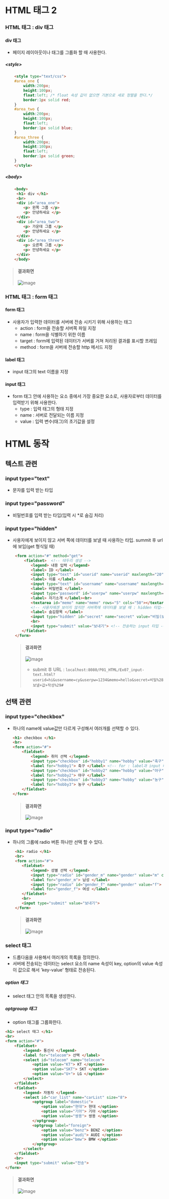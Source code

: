# HTML 태그 2
### HTML 태그 : div 태그
#### div 태그
- 페이지 레이아웃이나 태그를 그룹화 할 때 사용한다.  
##### \<style>
```html
	<style type="text/css">
	#area_one { 
		width:200px;
		height:100px;
		float:left; /* float 속성 값이 없으면 기본으로 세로 정렬을 한다.*/
		border:1px solid red;
	}
	#area_two { 
		width:200px;
		height:100px;
		float:left;
		border:1px solid blue;
	}
	#area_three { 
		width:200px;
		height:100px;
		float:left;
		border:1px solid green;
	}
	</style>
```
##### \<body>
```html
	<body>
	 <h1> div </h1>
	 <br>
	 <div id="area_one">
		<p> 왼쪽 그룹 </p>
		<p> 안녕하세요 </p>
	 </div>
	 <div id="area_two">
		<p> 가운데 그룹 </p>
		<p> 안녕하세요 </p>
	 </div>
	 <div id="area_three">
		<p> 오른쪽 그룹 </p>
		<p> 안녕하세요 </p>
	 </div>
	</body>
```  
  
  > #### 결과화면
  >   
  > ![image](https://user-images.githubusercontent.com/79209568/114014898-176cd900-98a4-11eb-814e-add0cf7ea23f.png)

### HTML 태그 : form 태그
#### form 태그
* 사용자가 입력한 데이터를 서버에 전송 시키기 위해 사용하는 태그
  * action : form을 전송할 서버쪽 파일 지정
  * name   : form을 식별하기 위한 이름
  * target : form에 입력된 데이터가 서버를 거쳐 처리된 결과를 표시할 프레임
  * method : form을 서버에 전송할 http 메서드 지정
#### label 태그
- input 태그의 text 이름을 지정

#### input 태그
- form 태그 안에 사용하는 요소 중에서 가장 중요한 요소로, 사용자로부터 데이터를 입력받기 위해 사용한다.
  - type : 입력 태그의 형태 지정
  - name : 서버로 전달되는 이름 지정
  - value : 입력 변수(태그)의 초기값을 설정


# HTML 동작
## 텍스트 관련

### input type="text"
* 문자를 입력 받는 타입
### input type="password"
* 비밀번호를 입력 받는 타입(입력 시 \*로 숨김 처리)
### input type="hidden" 
* 사용자에게 보이지 않고 서버 쪽에 데이터를 보낼 때 사용하는 타입. summit 후 url에 보임(get 형식일 때)
	```html
	 <form action="#" method="get">
 		 <fieldset>  <!-- 테두리 생성 -->
 			<legend> 내용 입력 </legend>
 			<label> ID </label>
 			<input type="text" id="userid" name="userid" maxlength="20"><br>
 			<label> 이름 </label>
 			<input type="text" id="username" name="username" maxlength="20"><br>
 			<label> 비밀번호 </label>
 			<input type="password" id="userpw" name="userpw" maxlength="20"><br> <!-- 비밀번호 작성 input 타입 -->
 			<label> 자기소개 </label><br>
 			<textarea id="memo" name="memo" rows="5" cols="50"></textarea><br>
 			<!-- 사용자에겐 보이지 않지만 서버쪽에 데이터를 보낼 때 : hidden 타입-->
 			<label> 숨김항목 </label>
 			<input type="hidden" id="secret" name="secret" value="비밀(보낼 값 작성)"> <!-- 화면에 안보이지만 summit 후 url에 value값이 보임 -->
  			<br>
 			<input type="submit" value="보내기"> <!-- 전송하는 input 타입 -->
 		</fieldset>
 	 </form>
 	```
 	> #### 결과화면
 	>   
 	> ![image](https://user-images.githubusercontent.com/79209568/114021303-8568ce80-98ab-11eb-8d54-69116391e8f0.png)
 	> * submit 후 URL : `localhost:8080/P01_HTML/Ex07_input-text.html?userid=hi&username=cy&userpw=1234&memo=hello&secret=비밀%28보낼+값+작성%29#`
 
## 선택 관련
### input type="checkbox"
* 하나의 name에 value값만 다르게 구성해서 여러개를 선택할 수 있다.
 
 	```html
 	<h1> checkbox </h1>
 	<br>
 	<form action="#">
 		<fieldset>
 			<legend> 취미 선택 </legend>
 			<input type="checkbox" id="hobby1" name="hobby" value="축구" checked> <!-- checked : 기본 선택 항목 설정 -->
 			<label for="hobby1"> 축구 </label> <!-- for : label과 input 태그를 연결(id값이랑 맞춤) -->
 			<input type="checkbox" id="hobby2" name="hobby" value="야구">
			<label for="hobby2"> 야구 </label>
 			<input type="checkbox" id="hobby3" name="hobby" value="농구">
 			<label for="hobby3"> 농구 </label>
 		</fieldset>
 	</form>
 	```
 	> #### 결과화면
 	>   
 	> ![image](https://user-images.githubusercontent.com/79209568/114023947-6fa8d880-98ae-11eb-87fe-93e8b3f9fc71.png)
 
### input type="radio"
* 하나의 그룹에 radio 버튼 하나만 선택 할 수 있다.
	```html
	 <h1> radio </h1>
	 <br>
	 <form action="#">
		<fieldset>
			<legend> 성별 선택 </legend>
			<input type="radio" id="gender_m" name="gender" value="m" checked>
			<label for="gender_m"> 남성 </label>
			<input type="radio" id="gender_f" name="gender" value="f">
			<label for="gender_f"> 여성 </label>
		</fieldset>
		<br>
		<input type="submit" value="보내기">
	 </form>
	```
	> #### 결과화면
	>   
	> ![image](https://user-images.githubusercontent.com/79209568/114029648-b13c8200-98b4-11eb-95c3-2b1dd3829392.png)



### select 태그
- 드롭다움을 사용해서 여러개의 목록을 정의한다.
- 서버에 전송되는 데이터는 select 요소의 name 속성이 key, option의 value 속성이 값으로 해서 'key-value' 형태로 전송된다.
##### option 태그
- select 태그 안의 목록을 생성한다.
##### optgrouop 태그
- option 태그를 그룹화한다.
```html
<h1> select 태그 </h1>
<br>
<form action="#">
	<fieldset>
		<legend> 통신사 </legend>
		<label for="telecom"> 선택 </label>
		<select id="telecom" name="telecom">
			<option value="KT"> KT </option>
			<option value="SKT"> SKT </option>
			<option value="U+"> LG </option>
		</select>
	</fieldset>
	<fieldset>
		<legend> 자동차 </legend>
		<select id="car_list" name="carList" size="8">
			<optgroup label="domestic">
				<option value="현대"> 현대 </option>
				<option value="기아"> 기아 </option>
				<option value="쌍용"> 쌍용 </option>
			</optgroup>
			<optgroup label="foreign">
				<option value="benz"> BENZ </option>
				<option value="audi"> AUDI </option>
				<option value="bmw"> BMW </option>
			</optgroup>
		</select>
	</fieldset>
	<br>
	<input type="submit" value="전송">
</form>
```
> #### 결과화면
>   
> ![image](https://user-images.githubusercontent.com/79209568/114026014-b697cd80-98b0-11eb-86c3-15f169348e95.png)


